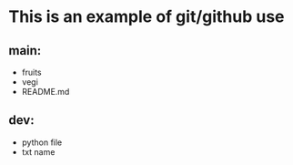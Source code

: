 # This is an example of git/github use


## main:
* fruits
* vegi
* README.md

## dev:
- python file
- txt name
    